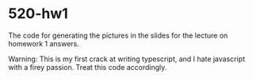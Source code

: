 # 520-hw1
The code for generating the pictures in the slides for the lecture on homework 1 answers.

Warning: This is my first crack at writing typescript, and I hate javascript
with a firey passion.  Treat this code accordingly.
